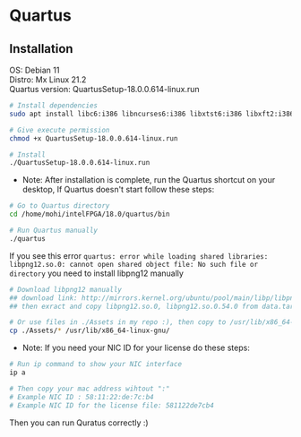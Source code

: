 # Quartus

## Installation

OS: Debian 11 <br /> 
Distro: Mx Linux 21.2 <br />
Quartus version: QuartusSetup-18.0.0.614-linux.run <br />

```bash
# Install dependencies
sudo apt install libc6:i386 libncurses6:i386 libxtst6:i386 libxft2:i386 libstdc++6:i386 libc6-dev-i386 lib32z1 libncurses5 libbz2-1.0:i386 libpng16-16 libqt5xml5 liblzma-dev libcanberra-gtk-module

# Give execute permission
chmod +x QuartusSetup-18.0.0.614-linux.run

# Install
./QuartusSetup-18.0.0.614-linux.run
```

- Note: After installation is complete, run the Quartus shortcut on your desktop, If Quartus doesn't start follow these steps:

```bash
# Go to Quartus directory
cd /home/mohi/intelFPGA/18.0/quartus/bin

# Run Quartus manually
./quartus
```

If you see this error `quartus: error while loading shared libraries: libpng12.so.0: cannot open shared object file: No such file or directory` you need to install libpng12 manually 

```bash
# Download libpng12 manually
## download link: http://mirrors.kernel.org/ubuntu/pool/main/libp/libpng/libpng12-0_1.2.54-1ubuntu1_amd64.deb
## then exract and copy libpng12.so.0, libpng12.so.0.54.0 from data.tar.gz folder(data/lib/x86_64-linux-gnu) to /usr/lib/x86_64-linux-gnu/

# Or use files in ./Assets in my repo :), then copy to /usr/lib/x86_64-linux-gnu/
cp ./Assets/* /usr/lib/x86_64-linux-gnu/
```

- Note: If you need your NIC ID for your license do these steps: 

```bash
# Run ip command to show your NIC interface
ip a

# Then copy your mac address wihtout ":"
# Example NIC ID : 58:11:22:de:7c:b4
# Example NIC ID for the license file: 581122de7cb4
```

Then you can run Quratus correctly :)

